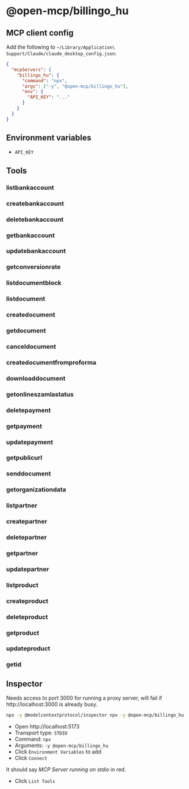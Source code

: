 # @open-mcp/billingo_hu

## MCP client config

Add the following to `~/Library/Application\ Support/Claude/claude_desktop_config.json`:

```json
{
  "mcpServers": {
    "billingo_hu": {
      "command": "npx",
      "args": ["-y", "@open-mcp/billingo_hu"],
      "env": {
        "API_KEY": "..."
      }
    }
  }
}
```

## Environment variables

- `API_KEY`

## Tools

### listbankaccount

### createbankaccount

### deletebankaccount

### getbankaccount

### updatebankaccount

### getconversionrate

### listdocumentblock

### listdocument

### createdocument

### getdocument

### canceldocument

### createdocumentfromproforma

### downloaddocument

### getonlineszamlastatus

### deletepayment

### getpayment

### updatepayment

### getpublicurl

### senddocument

### getorganizationdata

### listpartner

### createpartner

### deletepartner

### getpartner

### updatepartner

### listproduct

### createproduct

### deleteproduct

### getproduct

### updateproduct

### getid

## Inspector

Needs access to port 3000 for running a proxy server, will fail if http://localhost:3000 is already busy.

```bash
npx -y @modelcontextprotocol/inspector npx -y @open-mcp/billingo_hu
```

- Open http://localhost:5173
- Transport type: `STDIO`
- Command: `npx`
- Arguments: `-y @open-mcp/billingo_hu`
- Click `Environment Variables` to add
- Click `Connect`

It should say _MCP Server running on stdio_ in red.

- Click `List Tools`

